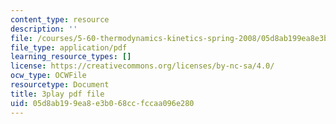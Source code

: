 ```yaml
---
content_type: resource
description: ''
file: /courses/5-60-thermodynamics-kinetics-spring-2008/05d8ab199ea8e3b068ccfccaa096e280_RT_v0PhXP5E.pdf
file_type: application/pdf
learning_resource_types: []
license: https://creativecommons.org/licenses/by-nc-sa/4.0/
ocw_type: OCWFile
resourcetype: Document
title: 3play pdf file
uid: 05d8ab19-9ea8-e3b0-68cc-fccaa096e280
---
```

